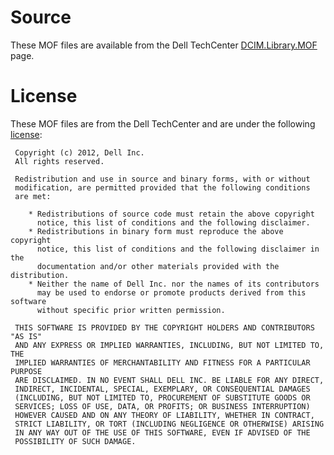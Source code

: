 # Source

These MOF files are available from the Dell TechCenter 
[DCIM.Library.MOF](http://en.community.dell.com/techcenter/systems-management/w/wiki/1840.dcim-library-mof) page.

# License

These MOF files are from the Dell TechCenter and are under the following
[license](http://en.community.dell.com/techcenter/extras/m/white_papers/20155570):

```
 Copyright (c) 2012, Dell Inc.
 All rights reserved.

 Redistribution and use in source and binary forms, with or without
 modification, are permitted provided that the following conditions
 are met:

    * Redistributions of source code must retain the above copyright
      notice, this list of conditions and the following disclaimer.
    * Redistributions in binary form must reproduce the above copyright
      notice, this list of conditions and the following disclaimer in the
      documentation and/or other materials provided with the distribution.
    * Neither the name of Dell Inc. nor the names of its contributors
      may be used to endorse or promote products derived from this software
      without specific prior written permission.

 THIS SOFTWARE IS PROVIDED BY THE COPYRIGHT HOLDERS AND CONTRIBUTORS "AS IS"
 AND ANY EXPRESS OR IMPLIED WARRANTIES, INCLUDING, BUT NOT LIMITED TO, THE
 IMPLIED WARRANTIES OF MERCHANTABILITY AND FITNESS FOR A PARTICULAR PURPOSE
 ARE DISCLAIMED. IN NO EVENT SHALL DELL INC. BE LIABLE FOR ANY DIRECT,
 INDIRECT, INCIDENTAL, SPECIAL, EXEMPLARY, OR CONSEQUENTIAL DAMAGES
 (INCLUDING, BUT NOT LIMITED TO, PROCUREMENT OF SUBSTITUTE GOODS OR
 SERVICES; LOSS OF USE, DATA, OR PROFITS; OR BUSINESS INTERRUPTION)
 HOWEVER CAUSED AND ON ANY THEORY OF LIABILITY, WHETHER IN CONTRACT,
 STRICT LIABILITY, OR TORT (INCLUDING NEGLIGENCE OR OTHERWISE) ARISING
 IN ANY WAY OUT OF THE USE OF THIS SOFTWARE, EVEN IF ADVISED OF THE
 POSSIBILITY OF SUCH DAMAGE.
```
